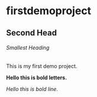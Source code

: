 # firstdemoproject

## Second Head

###### Smallest Heading


This is my first demo project.

**Hello this is bold letters.**

*Hello this is bold line.*
